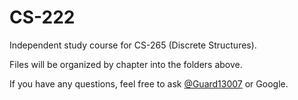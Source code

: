# CS-222
Independent study course for CS-265 (Discrete Structures).

Files will be organized by chapter into the folders above.

If you have any questions, feel free to ask [@Guard13007](https://github.com/Guard13007) or Google.
